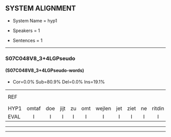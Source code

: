 
## SYSTEM ALIGNMENT

- System Name = hyp1

- Speakers = 1

- Sentences = 1

---

### S07C048V8_3+4LGPseudo

#### (S07C048V8_3+4LGPseudo-words)

- Cor=0.0%	Sub=80.9%	Del=0.0%	Ins=19.1%

|  |  |  |  |  |  |  |  |  |  |  |  |  |  |  |  |  |  |  |  |  |  |  |  |  |  |  |  |  |  |  |  |  |  |  |  |  |  |  |  |  |  |  |  |  |  |  |  |  |  |  |  |  |  |  |  |  |  |  |  |  |  |  |  |  |  |  |  |  |
|:--- |:---:|:---:|:---:|:---:|:---:|:---:|:---:|:---:|:---:|:---:|:---:|:---:|:---:|:---:|:---:|:---:|:---:|:---:|:---:|:---:|:---:|:---:|:---:|:---:|:---:|:---:|:---:|:---:|:---:|:---:|:---:|:---:|:---:|:---:|:---:|:---:|:---:|:---:|:---:|:---:|:---:|:---:|:---:|:---:|:---:|:---:|:---:|:---:|:---:|:---:|:---:|:---:|:---:|:---:|:---:|:---:|:---:|:---:|:---:|:---:|:---:|:---:|:---:|:---:|:---:|:---:|:---:|:---:|
| REF |  |  |  |  |  |  |  |  |  |  |  |  |  | ometuif | toejietsen | oonwijlen | jattesiet | nurudien | * | stoenydaas | deuveltek | juitonie | gevijdel | sidowaan | spekkeraai | wachteniek | verpierik | nappegreeuw | * | * | mantaroen | * | * | schielendaspen | crobeklunker | * | kabbestepen | * | verwarig | ooiebiekje | * | fandelig | jalekrewen | * | smoralij | zeekvlachine | kanaroe | toineetlijgen | * | meitsegrok | kantelogsten | * | * | ondermind | choporatie | zennebral | ijraspangen | * | blottenduuf | girdofhaalder | * | * | tobbermoeit | poentalschouden | havedil | verbrakkertje | gerauwejaak | hapeneren*(haperen) |
| HYP1 | omtaf | doe | jijt | zu | omt | wejlen | jet | ziet | ne | ritdin | stoenit | u | das | douveldek | yuenni | geverdel | suutarn | spekra | wacht | en | nik | verpirik | apergreeuw | m | ante | aroen | schielen | das | pijn | kor | be | klonke | kebers | tipen | verwarring | o | beker | vandellig | janek | rreywen | smuale | zekvanline | kantru | ont | etenleggen | met | zen | grok | kenen | oohtst | hun | omdermendin | schoperati | zin | urbarel | en | eraspanje | plotenduif | ge | giod | falder | debr | smoten | boetdansschoenen | havvebliek | verakerte | gera | haen |
| EVAL | I | I | I | I | I | I | I | I | I | I | I | I | I | S | S | S | S | S | S | S | S | S | S | S | S | S | S | S | S | S | S | S | S | S | S | S | S | S | S | S | S | S | S | S | S | S | S | S | S | S | S | S | S | S | S | S | S | S | S | S | S | S | S | S | S | S | S | S |
---

---
